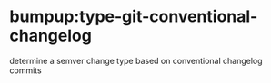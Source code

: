 # bumpup:type-git-conventional-changelog

determine a semver change type based on conventional changelog commits
